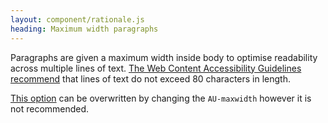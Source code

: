 ```yaml
---
layout: component/rationale.js
heading: Maximum width paragraphs
---
```


Paragraphs are given a maximum width inside body to optimise readability across multiple lines of text. [The Web Content Accessibility Guidelines recommend](https://www.w3.org/WAI/tutorials/page-structure/styling/) that lines of text do not exceed 80 characters in length.

[This option](https://github.com/govau/design-system-components/blob/master/packages/core/src/sass/_globals.scss#L737) can be overwritten by changing the `AU-maxwidth` however it is not recommended.
